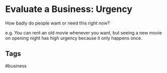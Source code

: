 # Evaluate a Business: Urgency

How badly do people want or need this right now?

e.g. You can rent an old movie whenever you want, but seeing a new movie on opening night has high urgency because it only happens once.

## Tags
#business
